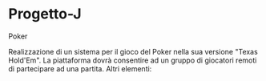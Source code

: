 # Progetto-J
Poker

Realizzazione di un sistema per il gioco del Poker nella sua versione "Texas Hold'Em". La piattaforma dovrà consentire ad un gruppo di giocatori remoti di partecipare ad una partita. Altri elementi:
